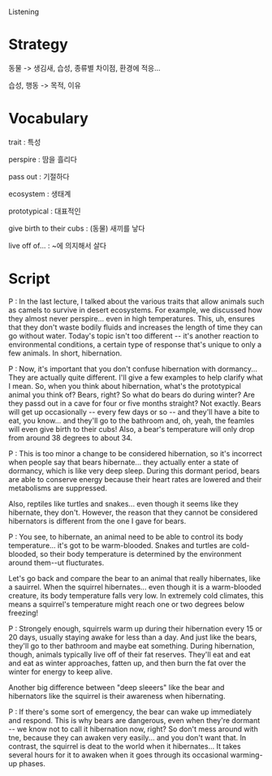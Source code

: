 Listening

# Strategy

동물 -> 생김새, 습성, 종류별 차이점, 환경에 적응...

습성, 행동 -> 목적, 이유

# Vocabulary

trait : 특성

perspire : 땀을 흘리다

pass out : 기절하다

ecosystem : 생태계

prototypical : 대표적인

give birth to their cubs : (동물) 새끼를 낳다

live off of... : ~에 의지해서 살다

# Script

P : In the last lecture, I talked about the various traits that allow animals such as camels to survive in desert ecosystems. For example, we discussed how they almost never perspire... even in high temperatures. This, uh, ensures that they don't waste bodily fluids and increases the length of time they can go without water. Today's topic isn't too different -- it's another reaction to environmental conditions, a certain type of response that's unique to only a few animals. In short, hibernation.

P : Now, it's important that you don't confuse hibernation with dormancy... They are actually quite different. I'll give a few examples to help clarify what I mean. So, when you think about hibernation, what's the prototypical animal you think of? Bears, right? So what do bears do during winter? Are they passd out in a cave for four or five months straight? Not exactly. Bears will get up occasionally -- every few days or so -- and they'll have a bite to eat, you know... and they'll go to the bathroom and, oh, yeah, the feamles will even give birth to their cubs! Also, a bear's temperature will only drop from around 38 degrees to about 34.

P : This is too minor a change to be considered hibernation, so it's incorrect when people say that bears hibernate... they actually enter a state of dormancy, which is like very deep sleep. During this dormant period, bears are able to conserve energy because their heart rates are lowered and their metabolisms are suppressed.

Also, reptiles like turtles and snakes... even though it seems like they hibernate, they don't. However, the reason that they cannot be considered hibernators is different from the one I gave for bears.

P : You see, to hibernate, an animal need to be able to control its body temperature... it's got to be warm-blooded. Snakes and turtles are cold-blooded, so their body temperature is determined by the environment around them--ut flucturates.

Let's go back and compare the bear to an animal that really hibernates, like a sauirrel. When the squirrel hibernates... even though it is a warm-blooded creature, its body temperature falls very low. In extremely cold climates, this means a squirrel's temperature might reach one or two degrees below freezing!

P : Strongely enough, squirrels warm up during their hibernation every 15 or 20 days, usually staying awake for less than a day. And just like the bears, they'll go to ther bathroom and maybe eat something. During hibernation, though, animals typically live off of their fat reserves. They'll eat and eat and eat as winter approaches, fatten up, and then burn the fat over the winter for energy to keep alive.

Another big difference between "deep sleeers" like the bear and hibernators like the squirrel is their awareness when hibernating.

P : If there's some sort of emergency, the bear can wake up immediately and respond. This is why bears are dangerous, even when they're dormant -- we know not to call it hibernation now, right? So don't mess around with tne, because they can awaken very easily... and you don't want that. In contrast, the squirrel is deat to the world when it hibernates... It takes several hours for it to awaken when it goes through its occasional warming-up phases.
